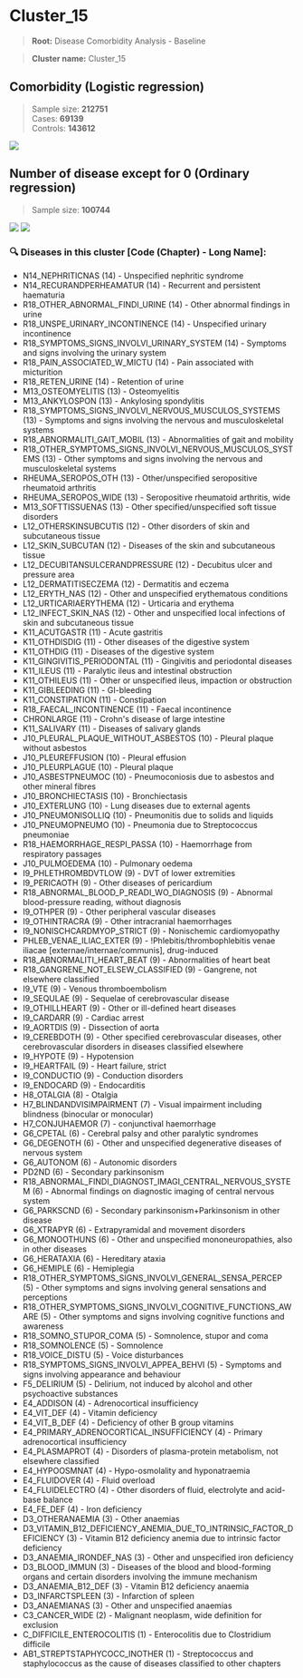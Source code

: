 # Cluster_15

> **Root:** Disease Comorbidity Analysis - Baseline

> **Cluster name:** Cluster_15  

## Comorbidity (Logistic regression)
> Sample size: **212751**  
> Cases: **69139**  
> Controls: **143612**
<img src="/Cluster/Figures/Incidence/LG/Cluster_15.png" />
<CsvTable src="/Cluster_Data/Incidence/LG/LG_Cluster_15.csv" label="🔍 View full results" />

## Number of disease except for 0 (Ordinary regression)
> Sample size: **100744**
<img src="/Cluster/Figures/Incidence/Histogram/Cluster_15_in.png" />
<CsvTable src="/Cluster_Data/Incidence/Histogram/Cluster_15_in.csv" label="🔍 View full results" />

<img src="/Cluster/Figures/Incidence/ORD/Cluster_15.png" />
<CsvTable src="/Cluster_Data/Incidence/ORD/ORD_Cluster_15.csv" label="🔍 View full results" />

### 🔍 Diseases in this cluster [Code (Chapter) - Long Name]:
- N14_NEPHRITICNAS (14) - Unspecified nephritic syndrome
- N14_RECURANDPERHEAMATUR (14) - Recurrent and persistent haematuria
- R18_OTHER_ABNORMAL_FINDI_URINE (14) - Other abnormal findings in urine
- R18_UNSPE_URINARY_INCONTINENCE (14) - Unspecified urinary incontinence
- R18_SYMPTOMS_SIGNS_INVOLVI_URINARY_SYSTEM (14) - Symptoms and signs involving the urinary system
- R18_PAIN_ASSOCIATED_W_MICTU (14) - Pain associated with micturition
- R18_RETEN_URINE (14) - Retention of urine
- M13_OSTEOMYELITIS (13) - Osteomyelitis
- M13_ANKYLOSPON (13) - Ankylosing spondylitis
- R18_SYMPTOMS_SIGNS_INVOLVI_NERVOUS_MUSCULOS_SYSTEMS (13) - Symptoms and signs involving the nervous and musculoskeletal systems
- R18_ABNORMALITI_GAIT_MOBIL (13) - Abnormalities of gait and mobility
- R18_OTHER_SYMPTOMS_SIGNS_INVOLVI_NERVOUS_MUSCULOS_SYSTEMS (13) - Other symptoms and signs involving the nervous and musculoskeletal systems
- RHEUMA_SEROPOS_OTH (13) - Other/unspecified seropositive rheumatoid arthritis
- RHEUMA_SEROPOS_WIDE (13) - Seropositive rheumatoid arthritis, wide
- M13_SOFTTISSUENAS (13) - Other specified/unspecified soft tissue disorders
- L12_OTHERSKINSUBCUTIS (12) - Other disorders of skin and subcutaneous tissue
- L12_SKIN_SUBCUTAN (12) - Diseases of the skin and subcutaneous tissue
- L12_DECUBITANSULCERANDPRESSURE (12) - Decubitus ulcer and pressure area
- L12_DERMATITISECZEMA (12) - Dermatitis and eczema
- L12_ERYTH_NAS (12) - Other and unspecified erythematous conditions
- L12_URTICARIAERYTHEMA (12) - Urticaria and erythema
- L12_INFECT_SKIN_NAS (12) - Other and unspecified local infections of skin and subcutaneous tissue
- K11_ACUTGASTR (11) - Acute gastritis
- K11_OTHDISDIG (11) - Other diseases of the digestive system
- K11_OTHDIG (11) - Diseases of the digestive system
- K11_GINGIVITIS_PERIODONTAL (11) - Gingivitis and periodontal diseases
- K11_ILEUS (11) - Paralytic ileus and intestinal obstruction
- K11_OTHILEUS (11) - Other or unspecified ileus, impaction or obstruction
- K11_GIBLEEDING (11) - GI-bleeding
- K11_CONSTIPATION (11) - Constipation
- R18_FAECAL_INCONTINENCE (11) - Faecal incontinence
- CHRONLARGE (11) - Crohn's disease of large intestine
- K11_SALIVARY (11) - Diseases of salivary glands
- J10_PLEURAL_PLAQUE_WITHOUT_ASBESTOS (10) - Pleural plaque without asbestos
- J10_PLEUREFFUSION (10) - Pleural effusion
- J10_PLEURPLAGUE (10) - Pleural plaque
- J10_ASBESTPNEUMOC (10) - Pneumoconiosis due to asbestos and other mineral fibres
- J10_BRONCHIECTASIS (10) - Bronchiectasis
- J10_EXTERLUNG (10) - Lung diseases due to external agents
- J10_PNEUMONISOLLIQ (10) - Pneumonitis due to solids and liquids
- J10_PNEUMOPNEUMO (10) - Pneumonia due to Streptococcus pneumoniae
- R18_HAEMORRHAGE_RESPI_PASSA (10) - Haemorrhage from respiratory passages
- J10_PULMOEDEMA (10) - Pulmonary oedema
- I9_PHLETHROMBDVTLOW (9) - DVT of lower extremities
- I9_PERICAOTH (9) - Other diseases of pericardium
- R18_ABNORMAL_BLOOD_P_READI_WO_DIAGNOSIS (9) - Abnormal blood-pressure reading, without diagnosis
- I9_OTHPER (9) - Other peripheral vascular diseases
- I9_OTHINTRACRA (9) - Other intracranial haemorrhages
- I9_NONISCHCARDMYOP_STRICT (9) - Nonischemic cardiomyopathy
- PHLEB_VENAE_ILIAC_EXTER (9) - !Phlebitis/thrombophlebitis venae iliacae [externae/internae/communis], drug-induced
- R18_ABNORMALITI_HEART_BEAT (9) - Abnormalities of heart beat
- R18_GANGRENE_NOT_ELSEW_CLASSIFIED (9) - Gangrene, not elsewhere classified
- I9_VTE (9) - Venous thromboembolism
- I9_SEQULAE (9) - Sequelae of cerebrovascular disease
- I9_OTHILLHEART (9) - Other or ill-defined heart diseases
- I9_CARDARR (9) - Cardiac arrest
- I9_AORTDIS (9) - Dissection of aorta
- I9_CEREBDOTH (9) - Other specified cerebrovascular diseases, other cerebrovascular disorders in diseases classified elsewhere
- I9_HYPOTE (9) - Hypotension
- I9_HEARTFAIL (9) - Heart failure, strict
- I9_CONDUCTIO (9) - Conduction disorders
- I9_ENDOCARD (9) - Endocarditis
- H8_OTALGIA (8) - Otalgia
- H7_BLINDANDVISIMPAIRMENT (7) - Visual impairment including blindness (binocular or monocular)
- H7_CONJUHAEMOR (7) - conjunctival haemorrhage
- G6_CPETAL (6) - Cerebral palsy and other paralytic syndromes
- G6_DEGENOTH (6) - Other and unspecified degenerative diseases of nervous system
- G6_AUTONOM (6) - Autonomic disorders
- PD2ND (6) - Secondary parkinsonism
- R18_ABNORMAL_FINDI_DIAGNOST_IMAGI_CENTRAL_NERVOUS_SYSTEM (6) - Abnormal findings on diagnostic imaging of central nervous system
- G6_PARKSCND (6) - Secondary parkinsonism+Parkinsonism in other disease
- G6_XTRAPYR (6) - Extrapyramidal and movement disorders
- G6_MONOOTHUNS (6) - Other and unspecified mononeuropathies, also in other diseases
- G6_HERATAXIA (6) - Hereditary ataxia
- G6_HEMIPLE (6) - Hemiplegia
- R18_OTHER_SYMPTOMS_SIGNS_INVOLVI_GENERAL_SENSA_PERCEP (5) - Other symptoms and signs involving general sensations and perceptions
- R18_OTHER_SYMPTOMS_SIGNS_INVOLVI_COGNITIVE_FUNCTIONS_AWARE (5) - Other symptoms and signs involving cognitive functions and awareness
- R18_SOMNO_STUPOR_COMA (5) - Somnolence, stupor and coma
- R18_SOMNOLENCE (5) - Somnolence
- R18_VOICE_DISTU (5) - Voice disturbances
- R18_SYMPTOMS_SIGNS_INVOLVI_APPEA_BEHVI (5) - Symptoms and signs involving appearance and behaviour
- F5_DELIRIUM (5) - Delirium, not induced by alcohol and other psychoactive substances
- E4_ADDISON (4) - Adrenocortical insufficiency
- E4_VIT_DEF (4) - Vitamin deficiency
- E4_VIT_B_DEF (4) - Deficiency of other B group vitamins
- E4_PRIMARY_ADRENOCORTICAL_INSUFFICIENCY (4) - Primary adrenocortical insufficiency
- E4_PLASMAPROT (4) - Disorders of plasma-protein metabolism, not elsewhere classified
- E4_HYPOOSMNAT (4) - Hypo-osmolality and hyponatraemia
- E4_FLUIDOVER (4) - Fluid overload
- E4_FLUIDELECTRO (4) - Other disorders of fluid, electrolyte and acid-base balance
- E4_FE_DEF (4) - Iron deficiency
- D3_OTHERANAEMIA (3) - Other anaemias
- D3_VITAMIN_B12_DEFICIENCY_ANEMIA_DUE_TO_INTRINSIC_FACTOR_DEFICIENCY (3) - Vitamin B12 deficiency anemia due to intrinsic factor deficiency
- D3_ANAEMIA_IRONDEF_NAS (3) - Other and unspecified iron deficiency
- D3_BLOOD_IMMUN (3) - Diseases of the blood and blood-forming organs and certain disorders involving the immune mechanism
- D3_ANAEMIA_B12_DEF (3) - Vitamin B12 deficiency anaemia
- D3_INFARCTSPLEEN (3) - Infarction of spleen
- D3_ANAEMIANAS (3) - Other and unspecified anaemias
- C3_CANCER_WIDE (2) - Malignant neoplasm, wide definition for exclusion
- C_DIFFICILE_ENTEROCOLITIS (1) - Enterocolitis due to Clostridium difficile
- AB1_STREPTSTAPHYCOCC_INOTHER (1) - Streptococcus and staphylococcus as the cause of diseases classified to other chapters
